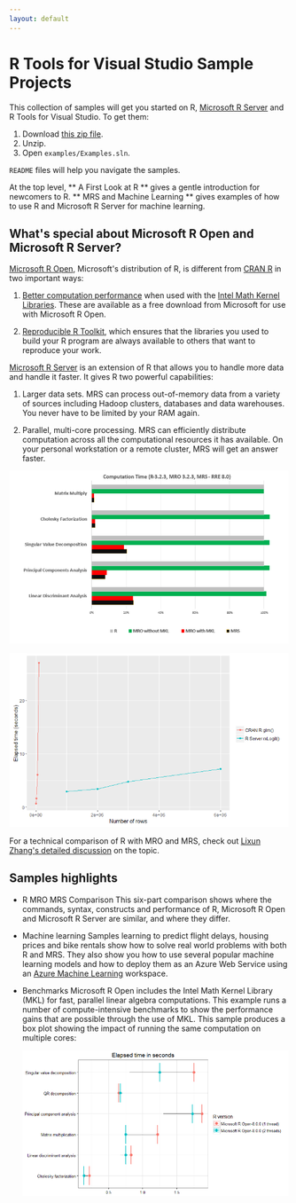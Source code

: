 ```yaml
---
layout: default
---
```


# R Tools for Visual Studio Sample Projects

This collection of samples will get you started on R, [Microsoft R Server](https://www.microsoft.com/en-us/server-cloud/products/r-server/) and R Tools for Visual Studio. To get them:

1. Download [this zip file](https://github.com/Microsoft/RTVS-docs/archive/master.zip).
2. Unzip.
3. Open `examples/Examples.sln`.

`README` files will help you navigate the samples.

At the top level, ** A First Look at R ** gives a gentle introduction for newcomers to R. ** MRS and Machine Learning ** gives examples of how to use R and Microsoft R Server for machine learning.


## What's special about Microsoft R Open and Microsoft R Server?

[Microsoft R Open](https://mran.revolutionanalytics.com/open/), Microsoft's distribution of R, is different from [CRAN R](https://cran.r-project.org/) in two important ways:

1. [Better computation performance](https://mran.revolutionanalytics.com/rro/#intelmkl1) when used with the [Intel Math Kernel Libraries](https://software.intel.com/en-us/intel-mkl). These are available as a free download from Microsoft for use with Microsoft R Open.

1. [Reproducible R Toolkit](https://mran.revolutionanalytics.com/rro/#reproducibility), which ensures that the libraries you used to build your R program are always available to others that want to reproduce your work.


[Microsoft R Server](https://www.microsoft.com/en-us/server-cloud/products/r-server/) is an extension of R that allows you to handle more data and handle it faster. It gives R two powerful capabilities:

1. Larger data sets. MRS can process out-of-memory data from a variety of sources including Hadoop clusters, databases and data warehouses. You never have to be limited by your RAM again.

1. Parallel, multi-core processing. MRS can efficiently distribute computation across all the computational resources it has available. On your personal workstation or a remote cluster, MRS will get an answer faster.


![benchmark](./media/speed_comparison.png)

![rxGlm benchmark](./media/samples/Introduction_to_R_Server/rxGLM_benchmark.PNG)


For a technical comparison of R with MRO and MRS, check out [Lixun Zhang's
detailed discussion](http://htmlpreview.github.io/?https://github.com/lixzhang/R-MRO-MRS/blob/master/Introduction_to_MRO_and_MRS.html) on the topic. 

## Samples highlights

* R MRO MRS Comparison
	This six-part comparison shows where the commands, syntax, constructs and performance of R, Microsoft R Open and Microsoft R Server are similar, and where they differ.

* Machine learning
	Samples learning to predict flight delays, housing prices and bike rentals show how to solve real world problems with both R and MRS. They also show you how to use several popular machine learning models and how to deploy them as an Azure Web Service using an [Azure Machine Learning](https://azure.microsoft.com/en-us/services/machine-learning/) workspace.

* Benchmarks
    Microsoft R Open includes the Intel Math Kernel Library (MKL) for fast, parallel linear algebra computations. This example runs a number of compute-intensive benchmarks to show the performance gains that are possible through the use of MKL. This sample produces a box plot showing the impact of running the same computation on multiple cores:

    ![](./media/sample_mro_benchmark_plot.PNG)



